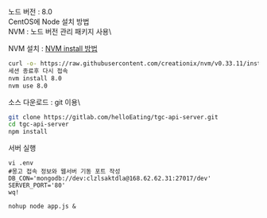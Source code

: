 노드 버전 : 8.0\
CentOS에 Node 설치 방법\
NVM : 노드 버전 관리 패키지 사용\

NVM 설치 : [NVM install 방법](https://github.com/creationix/nvm#install-script)
```bash
curl -o- https://raw.githubusercontent.com/creationix/nvm/v0.33.11/install.sh | bash
세션 종료후 다시 접속
nvm install 8.0
nvm use 8.0
```

소스 다운로드 : git 이용\
```bash
git clone https://gitlab.com/helloEating/tgc-api-server.git
cd tgc-api-server
npm install
```

서버 실행
```
vi .env
#몽고 접속 정보와 웹서버 기동 포트 작성
DB_CON='mongodb://dev:clzlsaktdla@168.62.62.31:27017/dev'
SERVER_PORT='80'
wq!

nohup node app.js &
```




